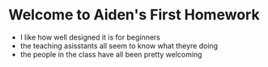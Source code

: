 # Welcome to Aiden's First Homework

- I like how well designed it is for beginners
- the teaching asisstants all seem to know what theyre doing
- the people in the class have all been pretty welcoming
